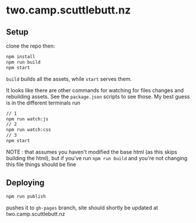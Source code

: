 # two.camp.scuttlebutt.nz

## Setup

clone the repo then:

```bash
npm install
npm run build
npm start
```

`build` builds all the assets, while `start` serves them.

It looks like there are other commands for watching for files changes and rebuilding assets.
See the `package.json` scripts to see those.
My best guess is in the different terminals run

```bash
// 1
npm run watch:js
// 2
npm run watch:css
// 3
npm start
```

NOTE : that assumes you haven't modified the base html (as this skips building the html), but if you've run `npm run build` and you're not changing this file things should be fine

## Deploying 

```bash
npm run publish
```

pushes it to `gh-pages` branch, site should shortly be updated at two.camp.scuttlebutt.nz
